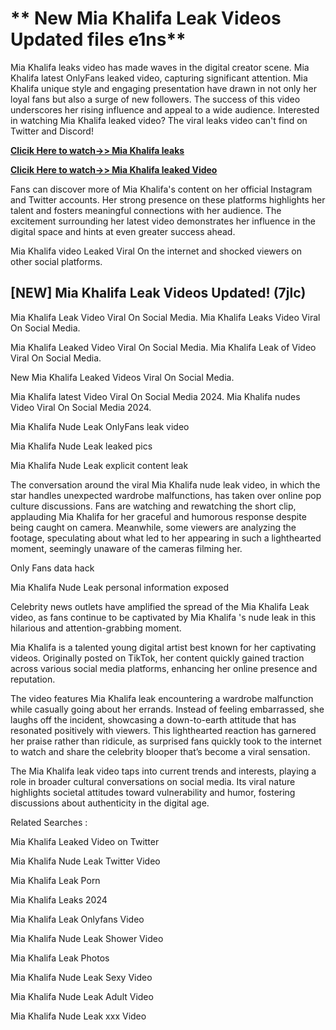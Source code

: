 
# ** New Mia Khalifa Leak Videos Updated files e1ns** #

  Mia Khalifa   leaks video has made waves in the digital creator scene.  Mia Khalifa   latest OnlyFans leaked video, capturing significant attention.  Mia Khalifa   unique style and engaging presentation have drawn in not only her loyal fans but also a surge of new followers. The success of this video underscores her rising influence and appeal to a wide audience. Interested in watching Mia Khalifa   leaked video? The viral leaks video can't find on Twitter and Discord!

**[Clicik Here to watch->>  Mia Khalifa  leaks ](http://xflirt.top)**

**[Clicik Here to watch->>  Mia Khalifa leaked Video](http://xflirt.top)**

Fans can discover more of Mia Khalifa's content on her official Instagram and Twitter accounts. Her strong presence on these platforms highlights her talent and fosters meaningful connections with her audience. The excitement surrounding her latest video demonstrates her influence in the digital space and hints at even greater success ahead.

  Mia Khalifa   video Leaked Viral On the internet and shocked viewers on other social platforms.

## [NEW] Mia Khalifa   Leak Videos Updated!  (7jlc) ##

  Mia Khalifa   Leak Video Viral On Social Media.  Mia Khalifa   Leaks Video Viral On Social Media.

  Mia Khalifa   Leaked Video Viral On Social Media.  Mia Khalifa   Leak of Video Viral On Social Media.

New Mia Khalifa   Leaked Videos Viral On Social Media.

  Mia Khalifa   latest Video Viral On Social Media 2024.  Mia Khalifa   nudes Video Viral On Social Media 2024.

  Mia Khalifa   Nude Leak OnlyFans leak video

  Mia Khalifa   Nude Leak leaked pics

  Mia Khalifa   Nude Leak explicit content leak

The conversation around the viral Mia Khalifa   nude leak video, in which the star handles unexpected wardrobe malfunctions, has taken over online pop culture discussions. Fans are watching and rewatching the short clip, applauding Mia Khalifa   for her graceful and humorous response despite being caught on camera. Meanwhile, some viewers are analyzing the footage, speculating about what led to her appearing in such a lighthearted moment, seemingly unaware of the cameras filming her.

Only Fans data hack

  Mia Khalifa   Nude Leak personal information exposed

Celebrity news outlets have amplified the spread of the Mia Khalifa   Leak video, as fans continue to be captivated by Mia Khalifa  's nude leak in this hilarious and attention-grabbing moment.

  Mia Khalifa   is a talented young digital artist best known for her captivating videos. Originally posted on TikTok, her content quickly gained traction across various social media platforms, enhancing her online presence and reputation.

The video features Mia Khalifa   leak encountering a wardrobe malfunction while casually going about her errands. Instead of feeling embarrassed, she laughs off the incident, showcasing a down-to-earth attitude that has resonated positively with viewers. This lighthearted reaction has garnered her praise rather than ridicule, as surprised fans quickly took to the internet to watch and share the celebrity blooper that’s become a viral sensation.

The Mia Khalifa   leak video taps into current trends and interests, playing a role in broader cultural conversations on social media. Its viral nature highlights societal attitudes toward vulnerability and humor, fostering discussions about authenticity in the digital age.

Related Searches :

  Mia Khalifa   Leaked Video on Twitter

  Mia Khalifa   Nude Leak Twitter Video

  Mia Khalifa   Leak Porn

  Mia Khalifa   Leaks 2024

  Mia Khalifa   Leak Onlyfans Video

  Mia Khalifa   Nude Leak Shower Video

  Mia Khalifa   Leak Photos

  Mia Khalifa   Nude Leak Sexy Video

  Mia Khalifa   Nude Leak Adult Video

  Mia Khalifa   Nude Leak xxx Video


